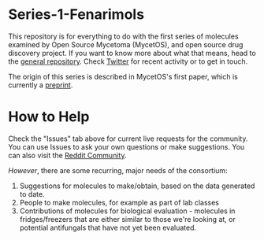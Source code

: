 # Series-1-Fenarimols
This repository is for everything to do with the first series of molecules examined by Open Source Mycetoma (MycetOS), and open source drug discovery project. If you want to know more about what that means, head to the [general repository](https://github.com/OpenSourceMycetoma/General-Start-Here). Check [Twitter](https://twitter.com/MycetOS) for recent activity or to get in touch. 

The origin of this series is described in MycetOS's first paper, which is currently a [preprint](https://www.biorxiv.org/content/early/2018/02/02/258905).

# How to Help
Check the "Issues" tab above for current live requests for the community. You can use Issues to ask your own questions or make suggestions. You can also visit the [Reddit Community](https://www.reddit.com/r/OpenSourceMycetoma/).

*However*, there are some recurring, major needs of the consortium:
1) Suggestions for molecules to make/obtain, based on the data generated to date.
2) People to make molecules, for example as part of lab classes
3) Contributions of molecules for biological evaluation - molecules in fridges/freezers that are either similar to those we're looking at, or potential antifungals that have not yet been evaluated.
